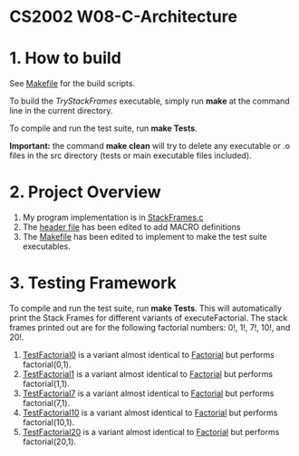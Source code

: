 # CS2002 W08-C-Architecture

# 1. How to build

See [Makefile](Makefile) for the build scripts.

To build the *TryStackFrames* executable, simply run **make** at the command line in the current directory.

To compile and run the test suite, run **make Tests**.

**Important:** the command **make clean** will try to delete any executable or .o files in the src directory (tests or main executable files included).


# 2. Project Overview

1. My program implementation is in [StackFrames.c](StackFrames.c)
2. The [header file](StackFrame.h) has been edited to add MACRO definitions
3. The [Makefile](Makefile) has been edited to implement to make the test suite executables.


# 3. Testing Framework

To compile and run the test suite, run **make Tests**. This will automatically print the Stack Frames for different variants of executeFactorial.
The stack frames printed out are for the following factorial numbers: 0!, 1!, 7!, 10!, and 20!.

1. [TestFactorial0](TestFactorial0.c) is a variant almost identical to [Factorial](Factorial.c) but performs factorial(0,1).
2. [TestFactorial1](TestFactorial1.c) is a variant almost identical to [Factorial](Factorial.c) but performs factorial(1,1).
3. [TestFactorial7](TestFactorial7.c) is a variant almost identical to [Factorial](Factorial.c) but performs factorial(7,1).
4. [TestFactorial10](TestFactorial10.c) is a variant almost identical to [Factorial](Factorial.c) but performs factorial(10,1).
5. [TestFactorial20](TestFactorial20.c) is a variant almost identical to [Factorial](Factorial.c) but performs factorial(20,1).